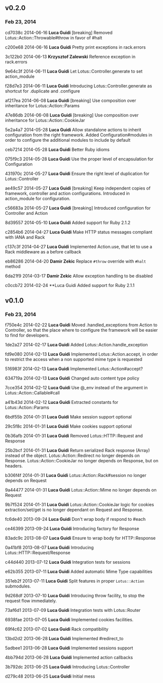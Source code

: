 ## v0.2.0
### Feb 23, 2014

cd7038c 2014-06-16 **Luca Guidi** [breaking] Removed Lotus::Action::Throwable#throw in favor of #halt

c200e68 2014-06-16 **Luca Guidi** Pretty print exceptions in rack.errors

3c122b0 2014-06-13 **Krzysztof Zalewski** Reference exception in rack.errors

9e64c3f 2014-06-11 **Luca Guidi** Let Lotus::Controller.generate to set action_module

f28d7e3 2014-06-11 **Luca Guidi** Introducing Lotus::Controller.generate as shortcut for .duplicate and .configure

af217ea 2014-06-08 **Luca Guidi** [breaking] Use composition over inheritance for Lotus::Action::Params

47e86db 2014-06-08 **Luca Guidi** [breaking] Use composition over inheritance for Lotus::Action::CookieJar

5e2a4a7 2014-05-28 **Luca Guidi** Allow standalone actions to inherit configuration from the right framework. Added Configuration#modules in order to configure the additional modules to include by default

ceb7214 2014-05-28 **Luca Guidi** Better Ruby idioms

075f9c3 2014-05-28 **Luca Guidi** Use the proper level of encapsulation for Configuration

431970c 2014-05-27 **Luca Guidi** Ensure the right level of duplication for Lotus::Controller

ae49c57 2014-05-27 **Luca Guidi** [breaking] Keep independent copies of framework, controller and action configurations. Introduced in action_module for configuration.

c56683a 2014-05-27 **Luca Guidi** [breaking] Introduced configuration for Controller and Action

8d39557 2014-05-10 **Luca Guidi** Added support for Ruby 2.1.2

c2854b6 2014-04-27 **Luca Guidi** Make HTTP status messages compliant with IANA and Rack

c137c3f 2014-04-27 **Luca Guidi** Implemented Action.use, that let to use a Rack middleware as a before callback

eb86286 2014-04-20 **Damir Zekic** Replace `#throw` override with `#halt` method

6da21f9 2014-03-17 **Damir Zekic** Allow exception handling to be disabled

c0ccb72 2014-02-24 **Luca Guidi Added support for Ruby 2.1.1

## v0.1.0
### Feb 23, 2014

f750e4c 2014-02-22 **Luca Guidi** Moved .handled_exceptions from Action to Controller, so that the place where to configure the framework will be easier to find for developers.

1de2a27 2014-02-17 **Luca Guidi** Added Lotus::Action.handle_exception

fd9e080 2014-02-13 **Luca Guidi** Implemented Lotus::Action.accept, in order to restrict the access when a non supported mime type is requested

516983f 2014-02-13 **Luca Guidi** Implemented Lotus::Action#accept?

634719a 2014-02-13 **Luca Guidi** Changed auto content type policy

7cce354 2014-02-12 **Luca Guidi** Use @_env instead of the argument in Lotus::Action::Callable#call

a41b43d 2014-02-12 **Luca Guidi** Extracted constants for Lotus::Action::Params

6bdf55b 2014-01-31 **Luca Guidi** Make session support optional

29c5f8c 2014-01-31 **Luca Guidi** Make cookies support optional

0b36afb 2014-01-31 **Luca Guidi** Removed Lotus::HTTP::Request and Response

25b2bcf 2014-01-31 **Luca Guidi** Return serialized Rack response (Array) instead of the object. Lotus::Action::Redirect no longer depends on Response. Lotus::Action::CookieJar no longer depends on Response, but on headers.

b306f4f 2014-01-31 **Luca Guidi** Lotus::Action::Rack#session no longer depends on Request

9a44477 2014-01-31 **Luca Guidi** Lotus::Action::Mime no longer depends on Request

9b7f524 2014-01-31 **Luca Guidi** Lotus::Action::CookieJar logic for cookies extraction/set/get is no longer dependant on Request and Response.

fc6de40 2013-09-24 **Luca Guidi** Don't wrap body if respond to #each

ce46399 2013-09-24 **Luca Guidi** Introducing factory for Response

83adc9c 2013-08-07 **Luca Guidi** Ensure to wrap body for HTTP::Response

0a41bf8 2013-08-07 **Luca Guidi** Introducing Lotus::HTTP::Request/Response

c44d440 2013-07-12 **Luca Guidi** Integration tests for sessions

e62b355 2013-07-11 **Luca Guidi** Added automatic Mime Type capabilities

351eb2f 2013-07-11 **Luca Guidi** Split features in proper `Lotus::Action` submodules.

9d268df 2013-07-10 **Luca Guidi** Introducing throw facility, to stop the request flow immediately.

73af6d1 2013-07-09 **Luca Guidi** Integration tests with Lotus::Router

6938fae 2013-07-05 **Luca Guidi** Implemented cookies facilities.

69f4c62 2013-07-02 **Luca Guidi** Rack compatibility

13bd2d2 2013-06-28 **Luca Guidi** Implemented #redirect_to

5adbee1 2013-06-28 **Luca Guidi** Implemented sessions support

4bb794d 2013-06-28 **Luca Guidi** Implemented action callbacks

3b792dc 2013-06-25 **Luca Guidi** Introducing Lotus::Controller

d279c48 2013-06-25 **Luca Guidi** Initial mess

